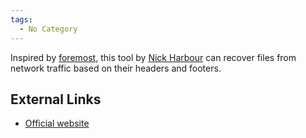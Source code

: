 ```yaml
---
tags:
  - No Category
---
```

Inspired by [foremost](foremost.md), this tool by [Nick
Harbour](nick_harbour.md) can recover files from network traffic
based on their headers and footers.

## External Links

- [Official website](http://tcpxtract.sourceforge.net)